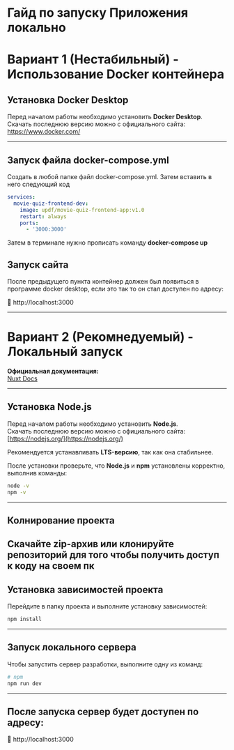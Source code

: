 # Гайд по запуску Приложения локально

# Вариант 1 (Нестабильный) - Использование Docker контейнера

## Установка Docker Desktop 
Перед началом работы необходимо установить **Docker Desktop**.  
Скачать последнюю версию можно с официального сайта: https://www.docker.com/

---

## Запуск файла docker-compose.yml 
Создать в любой папке файл docker-compose.yml. Затем вставить в него следующий код
```docker-compose.yml
services:
  movie-quiz-frontend-dev:
    image: updf/movie-quiz-frontend-app:v1.0
    restart: always
    ports:
      - '3000:3000'

```
Затем в терминале нужно прописать команду **docker-compose up** 

## Запуск сайта
После предыдущего пункта контейнер должен был появиться в программе docker desktop, если это так то он стал доступен по адресу:

🔗 http://localhost:3000

---

# Вариант 2 (Рекомнедуемый) - Локальный запуск

**Официальная документация:**  
[Nuxt Docs](https://nuxt.com/docs/getting-started/introduction)

---

## Установка Node.js

Перед началом работы необходимо установить **Node.js**.  
Скачать последнюю версию можно с официального сайта:  
[https://nodejs.org/](https://nodejs.org/)

Рекомендуется устанавливать **LTS-версию**, так как она стабильнее.

После установки проверьте, что **Node.js** и **npm** установлены корректно, выполнив команды:

```bash
node -v
npm -v
```
---

## Колнирование проекта
Скачайте zip-архив или клонируйте репозиторий для того чтобы получить доступ к коду на своем пк
---


## Установка зависимостей проекта
Перейдите в папку проекта и выполните установку зависимостей:

```bash
npm install
```
---

## Запуск локального сервера
Чтобы запустить сервер разработки, выполните одну из команд:

```bash
# npm
npm run dev
```
---

## После запуска сервер будет доступен по адресу:
🔗 http://localhost:3000

